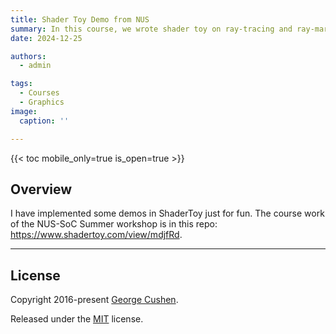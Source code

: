 ```yaml
---
title: Shader Toy Demo from NUS 
summary: In this course, we wrote shader toy on ray-tracing and ray-marching, using sdf to build our scene and implemented some post-processing technical to do the post-processing effects.
date: 2024-12-25

authors:
  - admin

tags:
  - Courses
  - Graphics
image:
  caption: ''

---
```



{{< toc mobile_only=true is_open=true >}}
## Overview

I have implemented some demos in ShaderToy just for fun. The course work of the NUS-SoC Summer workshop is in this repo: https://www.shadertoy.com/view/mdjfRd.



---

## License

Copyright 2016-present [George Cushen](https://georgecushen.com).

Released under the [MIT](https://github.com/HugoBlox/hugo-blox-builder/blob/main/LICENSE.md) license.
